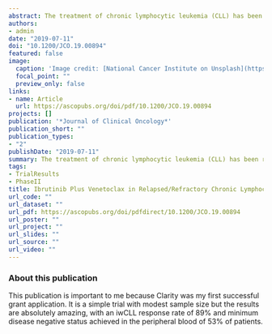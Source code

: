 ```yaml
---
abstract: The treatment of chronic lymphocytic leukemia (CLL) has been revolutionized by targeted therapies that either inhibit proliferation (ibrutinib) or reactivate apoptosis (venetoclax). Both significantly improve survival in CLL and replace chemoimmunotherapy for many patients. However, individually, they rarely lead to eradication of measurable residual disease (MRD) and usually are taken indefinitely or until progression. We present the CLARITY trial that combined ibrutinib with venetoclax to eradicate detectable CLL with the intention of stopping therapy. CLARITY is a phase II trial that combined ibrutinib with venetoclax in patients with relapsed or refractory CLL. The primary end point was eradication of MRD after 12 months of combined therapy. Key secondary end points were response by International Workshop on CLL criteria, safety, and progression-free and overall survival.
authors:
- admin
date: "2019-07-11"
doi: "10.1200/JCO.19.00894"
featured: false
image:
  caption: 'Image credit: [National Cancer Institute on Unsplash](https://unsplash.com/photos/ZeitGGtlwzI)'
  focal_point: ""
  preview_only: false
links:
- name: Article
  url: https://ascopubs.org/doi/pdf/10.1200/JCO.19.00894
projects: []
publication: '*Journal of Clinical Oncology*'
publication_short: ""
publication_types:
- "2"
publishDate: "2019-07-11"
summary: The treatment of chronic lymphocytic leukemia (CLL) has been revolutionized by targeted therapies that either inhibit proliferation (ibrutinib) or reactivate apoptosis (venetoclax). Both significantly improve survival in CLL and replace chemoimmunotherapy for many patients. However, individually, they rarely lead to eradication of measurable residual disease (MRD) and usually are taken indefinitely or until progression. We present the CLARITY trial...
tags:
- TrialResults
- PhaseII
title: Ibrutinib Plus Venetoclax in Relapsed/Refractory Chronic Lymphocytic Leukemia - The CLARITY Study
url_code: ""
url_dataset: ""
url_pdf: https://ascopubs.org/doi/pdfdirect/10.1200/JCO.19.00894
url_poster: ""
url_project: ""
url_slides: ""
url_source: ""
url_video: ""
---
```


### About this publication
This publication is important to me because Clarity was my first successful grant application.
It is a simple trial with modest sample size but the results are absolutely amazing, with an iwCLL response rate of 89% and minimum disease negative status achieved in the peripheral blood of 53% of patients.

